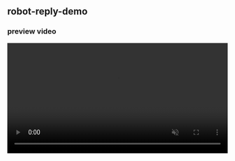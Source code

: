 
## robot-reply-demo

### preview video
 <video src="assets/go3q9-ks0io.mp4" controls="controls" autoplay="autoplay" muted="muted" loop="loop"   style="width:100%;">
